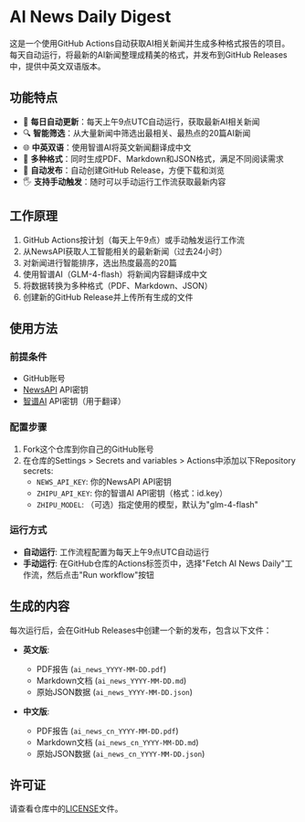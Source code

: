 # AI News Daily Digest

这是一个使用GitHub Actions自动获取AI相关新闻并生成多种格式报告的项目。每天自动运行，将最新的AI新闻整理成精美的格式，并发布到GitHub Releases中，提供中英文双语版本。

## 功能特点

- 🔄 **每日自动更新**：每天上午9点UTC自动运行，获取最新AI相关新闻
- 🔍 **智能筛选**：从大量新闻中筛选出最相关、最热点的20篇AI新闻
- 🌐 **中英双语**：使用智谱AI将英文新闻翻译成中文
- 📄 **多种格式**：同时生成PDF、Markdown和JSON格式，满足不同阅读需求
- 🚀 **自动发布**：自动创建GitHub Release，方便下载和浏览
- 🖐️ **支持手动触发**：随时可以手动运行工作流获取最新内容

## 工作原理

1. GitHub Actions按计划（每天上午9点）或手动触发运行工作流
2. 从NewsAPI获取人工智能相关的最新新闻（过去24小时）
3. 对新闻进行智能排序，选出热度最高的20篇
4. 使用智谱AI（GLM-4-flash）将新闻内容翻译成中文
5. 将数据转换为多种格式（PDF、Markdown、JSON）
6. 创建新的GitHub Release并上传所有生成的文件

## 使用方法

### 前提条件

- GitHub账号
- [NewsAPI](https://newsapi.org/) API密钥
- [智谱AI](https://open.bigmodel.cn/) API密钥（用于翻译）

### 配置步骤

1. Fork这个仓库到你自己的GitHub账号
2. 在仓库的Settings > Secrets and variables > Actions中添加以下Repository secrets:
   - `NEWS_API_KEY`: 你的NewsAPI API密钥
   - `ZHIPU_API_KEY`: 你的智谱AI API密钥（格式：id.key）
   - `ZHIPU_MODEL`: （可选）指定使用的模型，默认为"glm-4-flash"

### 运行方式

- **自动运行**: 工作流程配置为每天上午9点UTC自动运行
- **手动运行**: 在GitHub仓库的Actions标签页中，选择"Fetch AI News Daily"工作流，然后点击"Run workflow"按钮

## 生成的内容

每次运行后，会在GitHub Releases中创建一个新的发布，包含以下文件：

- **英文版**:
  - PDF报告 (`ai_news_YYYY-MM-DD.pdf`)
  - Markdown文档 (`ai_news_YYYY-MM-DD.md`)
  - 原始JSON数据 (`ai_news_YYYY-MM-DD.json`)

- **中文版**:
  - PDF报告 (`ai_news_cn_YYYY-MM-DD.pdf`)
  - Markdown文档 (`ai_news_cn_YYYY-MM-DD.md`) 
  - 原始JSON数据 (`ai_news_cn_YYYY-MM-DD.json`)



## 许可证

请查看仓库中的[LICENSE](LICENSE)文件。